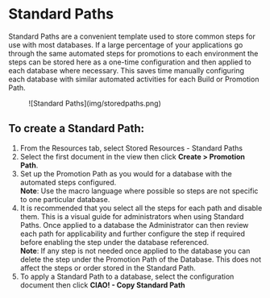 # Standard Paths

Standard Paths are a convenient template used to store common steps for use with most databases. If a large percentage of your applications go through the same automated steps for promotions to each environment the steps can be stored here as a one-time configuration and then applied to each database where necessary. This saves time manually configuring each database with similar automated activities for each Build or Promotion Path.
<figure markdown="1">
  ![Standard Paths](img/storedpaths.png)
</figure>

## To create a Standard Path: 
1. From the Resources tab, select Stored Resources - Standard Paths
2. Select the first document in the view then click **Create > Promotion Path**.
3. Set up the Promotion Path as you would for a database with the automated steps configured.  
   **Note**: Use the macro language where possible so steps are not specific to one particular database.
4. It is recommended that you select all the steps for each path and disable them. This is a visual guide for administrators when using Standard Paths. Once applied to a database the Administrator can then review each path for applicability and further configure the step if required before enabling the step under the database referenced.   
   **Note**: If any step is not needed once applied to the database you can delete the step under the Promotion Path of the Database. This does not affect the steps or order stored in the Standard Path.
5. To apply a Standard Path to a database, select the configuration document then click **CIAO! - Copy Standard Path** 